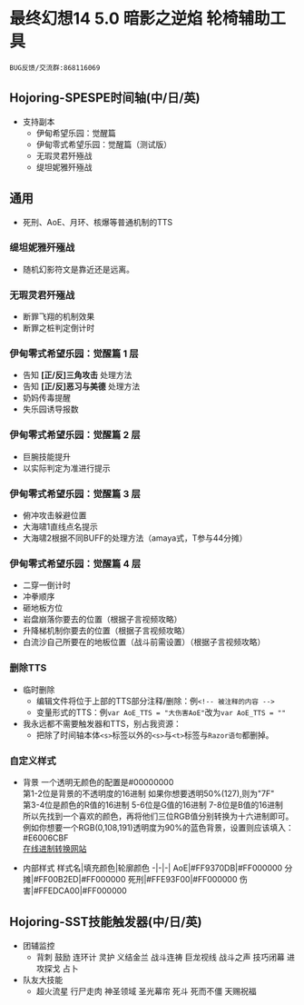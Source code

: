 ﻿# 最终幻想14 5.0 暗影之逆焰 轮椅辅助工具

    BUG反馈/交流群:868116069

## Hojoring-SPESPE时间轴(中/日/英)

- 支持副本
  - 伊甸希望乐园：觉醒篇
  - 伊甸零式希望乐园：觉醒篇（测试版）
  - 无瑕灵君歼殛战
  - 缇坦妮雅歼殛战

## 通用

- 死刑、AoE、月环、核爆等普通机制的TTS

### 缇坦妮雅歼殛战

- 随机幻影符文是靠近还是远离。

### 无瑕灵君歼殛战

- 断罪飞翔的机制效果
- 断罪之桩判定倒计时

### 伊甸零式希望乐园：觉醒篇 1 层

- 告知 **\[正/反\]三角攻击**    处理方法
- 告知 **\[正/反\]恶习与美德**  处理方法
- 奶妈传毒提醒
- 失乐园诱导报数

### 伊甸零式希望乐园：觉醒篇 2 层

- 巨腕技能提升
- 以实际判定为准进行提示

### 伊甸零式希望乐园：觉醒篇 3 层

- 俯冲攻击躲避位置
- 大海啸1直线点名提示
- 大海啸2根据不同BUFF的处理方法（amaya式，T参与44分摊）

### 伊甸零式希望乐园：觉醒篇 4 层

- 二穿一倒计时
- 冲拳顺序
- 砸地板方位
- 岩盘崩落你要去的位置（根据子言视频攻略）
- 升降梯机制你要去的位置（根据子言视频攻略）
- 白流沙自己所要在的地板位置（战斗前需设置）（根据子言视频攻略）

### 删除TTS

- 临时删除
  - 编辑文件将位于上部的TTS部分注释/删除：例```<!-- 被注释的内容 -->```
  - 变量形式的TTS：例```var AoE_TTS = "大伤害AoE"```改为```var AoE_TTS = ""```
- 我永远都不需要触发器和TTS，别占我资源：
  - 把除了时间轴本体`<s>`标签以外的`<s>`与`<t>`标签与`Razor语句`都删掉。

### 自定义样式

- 背景
    一个透明无颜色的配置是#00000000  
    第1-2位是背景的不透明度的16进制 如果你想要透明50%(127),则为"7F"  
    第3-4位是颜色的R值的16进制  5-6位是G值的16进制 7-8位是B值的16进制  
    所以先找到一个喜欢的颜色，再将他们三位RGB值分别转换为十六进制即可。
    例如你想要一个RGB(0,108,191)透明度为90%的蓝色背景，设置则应该填入：#E6006CBF  
    [在线进制转换网站](https://tool.oschina.net/hexconvert)

- 内部样式
  样式名|填充颜色|轮廓颜色
  -|-|-|
  AoE|#FF9370DB|#FF000000
  分摊|#FF00B2ED|#FF000000
  死刑|#FFE93F00|#FF000000
  伤害|#FFEDCA00|#FF000000

## Hojoring-SST技能触发器(中/日/英)

- 团辅监控
  - 背刺 鼓励 连环计 灵护 义结金兰 战斗连祷 巨龙视线 战斗之声 技巧闭幕 进攻探戈 占卜
- 队友大技能
  - 超火流星 行尸走肉 神圣领域 圣光幕帘 死斗 死而不僵 天赐祝福